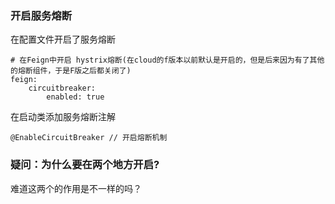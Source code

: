 ### 开启服务熔断

在配置文件开启了服务熔断

    # 在Feign中开启 hystrix熔断(在cloud的f版本以前默认是开启的，但是后来因为有了其他的熔断组件，于是F版之后都关闭了)
    feign:
        circuitbreaker:
            enabled: true

在启动类添加服务熔断注解

    @EnableCircuitBreaker // 开启熔断机制

### 疑问：为什么要在两个地方开启?

难道这两个的作用是不一样的吗？



